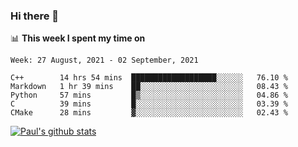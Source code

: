 ### Hi there 👋

📊 **This week I spent my time on**
<!--START_SECTION:waka-->
```text
Week: 27 August, 2021 - 02 September, 2021

C++        14 hrs 54 mins  ███████████████████░░░░░░   76.10 % 
Markdown   1 hr 39 mins    ██░░░░░░░░░░░░░░░░░░░░░░░   08.43 % 
Python     57 mins         █▒░░░░░░░░░░░░░░░░░░░░░░░   04.86 % 
C          39 mins         █░░░░░░░░░░░░░░░░░░░░░░░░   03.39 % 
CMake      28 mins         ▓░░░░░░░░░░░░░░░░░░░░░░░░   02.43 % 
```
<!--END_SECTION:waka-->


[![Paul's github stats](https://github-readme-stats.vercel.app/api?username=mickeyouyou&theme=dracula&show_icons=true)](https://github.com/anuraghazra/github-readme-stats)
